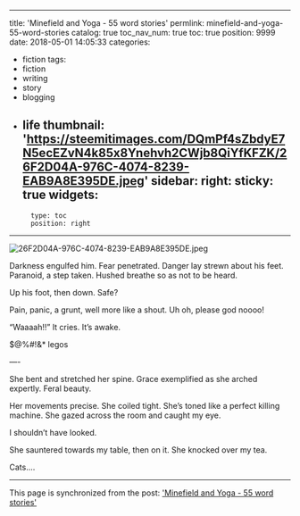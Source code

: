 
---
title: 'Minefield and  Yoga - 55 word stories'
permlink: minefield-and-yoga-55-word-stories
catalog: true
toc_nav_num: true
toc: true
position: 9999
date: 2018-05-01 14:05:33
categories:
- fiction
tags:
- fiction
- writing
- story
- blogging
- life
thumbnail: 'https://steemitimages.com/DQmPf4sZbdyE7N5ecEZvN4k85x8Ynehvh2CWjb8QiYfKFZK/26F2D04A-976C-4074-8239-EAB9A8E395DE.jpeg'
sidebar:
    right:
        sticky: true
widgets:
    -
        type: toc
        position: right
---


![26F2D04A-976C-4074-8239-EAB9A8E395DE.jpeg](https://steemitimages.com/DQmPf4sZbdyE7N5ecEZvN4k85x8Ynehvh2CWjb8QiYfKFZK/26F2D04A-976C-4074-8239-EAB9A8E395DE.jpeg)

Darkness engulfed him.  Fear penetrated.  Danger lay strewn about his feet.  Paranoid, a step taken.  Hushed breathe so as not to be heard.  

Up his foot, then down.  Safe?

Pain, panic, a grunt, well more like a shout.  Uh oh, please god noooo!


“Waaaah!!” It cries.  It’s awake.

$@%#!&* legos



—-


She bent and stretched her spine.  Grace exemplified as she arched expertly.  Feral beauty.  

Her movements precise.  She coiled tight.  She’s toned like a perfect killing machine.  She gazed across the room and caught my eye.  

I shouldn’t have looked.

She sauntered towards my table, then on it.  She knocked over my tea.




Cats....

- - -

This page is synchronized from the post: ['Minefield and  Yoga - 55 word stories'](https://steemit.com/@aggroed/minefield-and-yoga-55-word-stories)
